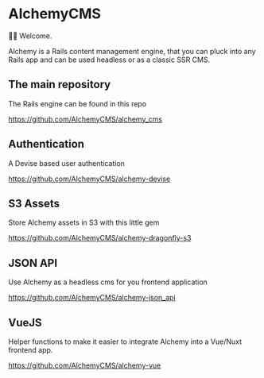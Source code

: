 # AlchemyCMS

👋🏻 Welcome.

Alchemy is a Rails content management engine, that you can pluck into any Rails app and can be used headless or as a classic SSR CMS.

## The main repository

The Rails engine can be found in this repo

https://github.com/AlchemyCMS/alchemy_cms

## Authentication

A Devise based user authentication

https://github.com/AlchemyCMS/alchemy-devise

## S3 Assets

Store Alchemy assets in S3 with this little gem

https://github.com/AlchemyCMS/alchemy-dragonfly-s3

## JSON API

Use Alchemy as a headless cms for you frontend application

https://github.com/AlchemyCMS/alchemy-json_api

## VueJS

Helper functions to make it easier to integrate Alchemy into a Vue/Nuxt frontend app.

https://github.com/AlchemyCMS/alchemy-vue
